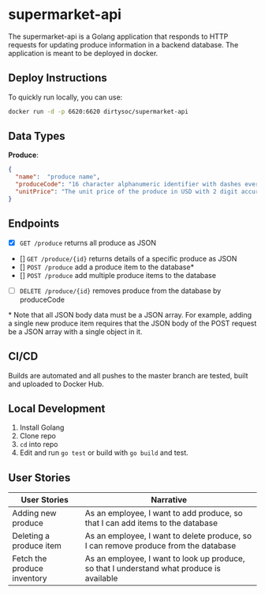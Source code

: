 # supermarket-api

The supermarket-api is a Golang application that responds to HTTP requests for updating produce information in a backend database. The application is meant to be deployed in docker.

## Deploy Instructions

To quickly run locally, you can use:

```bash
docker run -d -p 6620:6620 dirtysoc/supermarket-api
```

## Data Types

**Produce**:

```json
{
  "name":  "produce name",
  "produceCode": "16 character alphanumeric identifier with dashes every 4 characters",
  "unitPrice": "The unit price of the produce in USD with 2 digit accuracy",
}
```

## Endpoints

- [x] `GET /produce` returns all produce as JSON
- [] `GET /produce/{id}` returns details of a specific produce as JSON
- [] `POST /produce` add a produce item to the database*
- [] `POST /produce` add multiple produce items to the database
- [ ] `DELETE /produce/{id}` removes produce from the database by produceCode

\* Note that all JSON body data must be a JSON array. For example, adding a single new produce item requires that the JSON body of the POST request be a JSON array with a single object in it.

## CI/CD

Builds are automated and all pushes to the master branch are tested, built and uploaded to Docker Hub.

## Local Development

1. Install Golang
2. Clone repo
3. `cd` into repo
4. Edit and run `go test` or build with `go build` and test.

## User Stories

| User Stories                | Narrative                                                                                 |
|-----------------------------|-------------------------------------------------------------------------------------------|
| Adding new produce          | As an employee, I want to add produce, so that I can add items to the database            |
| Deleting a produce item     | As an employee, I want to delete produce, so I can remove produce from the database       |
| Fetch the produce inventory | As an employee, I want to look up produce, so that I understand what produce is available |
